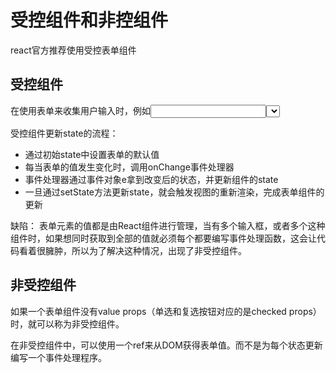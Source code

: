 # 受控组件和非控组件

react官方推荐使用受控表单组件

## 受控组件

在使用表单来收集用户输入时，例如<input><select><textearea>等元素都要绑定一个change事件，当表单的状态发生变化，就会触发onChange事件，更新组件的state，这种组件在React中被称为受控组件

受控组件更新state的流程：

- 通过初始state中设置表单的默认值
- 每当表单的值发生变化时，调用onChange事件处理器
- 事件处理器通过事件对象e拿到改变后的状态，并更新组件的state
- 一旦通过setState方法更新state，就会触发视图的重新渲染，完成表单组件的更新

缺陷：
表单元素的值都是由React组件进行管理，当有多个输入框，或者多个这种组件时，如果想同时获取到全部的值就必须每个都要编写事件处理函数，这会让代码看着很臃肿，所以为了解决这种情况，出现了非受控组件。

## 非受控组件

如果一个表单组件没有value props（单选和复选按钮对应的是checked props）时，就可以称为非受控组件。

在非受控组件中，可以使用一个ref来从DOM获得表单值。而不是为每个状态更新编写一个事件处理程序。
